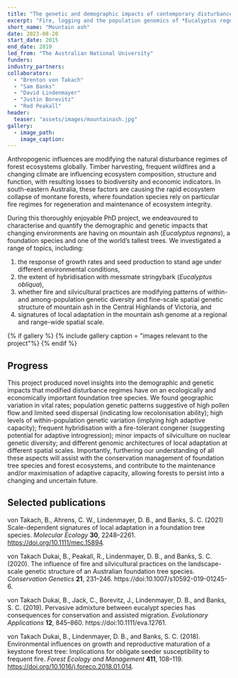 ```yaml
---
title: "The genetic and demographic impacts of contemporary disturbance regimes in mountain ash forests"
excerpt: "Fire, logging and the population genomics of *Eucalyptus regnans* forests."
short_name: "Mountain ash"
date: 2023-08-20
start_date: 2015
end_date: 2019
led_from: "The Australian National University"
funders:
industry_partners:
collaborators:
  - "Brenton von Takach"
  - "Sam Banks"
  - "David Lindenmayer"
  - "Justin Borevitz"
  - "Rod Peakall"
header:
  teaser: "assets/images/mountainash.jpg"
gallery:
  - image_path: 
    image_caption: 
---
```



Anthropogenic influences are modifying the natural disturbance regimes of forest ecosystems globally. Timber harvesting, frequent wildfires and a changing climate are influencing ecosystem composition, structure and function, with resulting losses to biodiversity and economic indicators. In south-eastern Australia, these factors are causing the rapid ecosystem collapse of montane forests, where foundation species rely on particular fire regimes for regeneration and maintenance of ecosystem integrity.

During this thoroughly enjoyable PhD project, we endeavoured to characterise and quantify the demographic and genetic impacts that changing environments are having on mountain ash (*Eucalyptus regnans*), a foundation species and one of the world’s tallest trees. We investigated a range of topics, including:
1. the response of growth rates and seed production to stand age under different environmental conditions, 
2. the extent of hybridisation with messmate stringybark (*Eucalyptus obliqua*),
3. whether fire and silvicultural practices are modifying patterns of within- and among-population genetic diversity and fine-scale spatial genetic structure of mountain ash in the Central Highlands of Victoria, and
4. signatures of local adaptation in the mountain ash genome at a regional and range-wide spatial scale.

{% if gallery %}
{% include gallery caption = "images relevant to the project"%}
{% endif %}


## Progress

This project produced novel insights into the demographic and genetic impacts that modified disturbance regimes have on an ecologically and economically important foundation tree species. We found geographic variation in vital rates; population genetic patterns suggestive of high pollen flow and limited seed dispersal (indicating low recolonisation ability); high levels of within-population genetic variation (implying high adaptive capacity); frequent hybridisation with a fire-tolerant congener (suggesting potential for adaptive introgression); minor impacts of silviculture on nuclear genetic diversity; and different genomic architectures of local adaptation at different spatial scales. Importantly, furthering our understanding of all these aspects will assist with the conservation management of foundation tree species and forest ecosystems, and contribute to the maintenance and/or maximisation of adaptive capacity, allowing forests to persist into a changing and uncertain future.


## Selected publications

von Takach, B., Ahrens, C. W., Lindenmayer, D. B., and Banks, S. C. (2021) Scale-dependent signatures of local adaptation in a foundation tree species. *Molecular Ecology* **30**, 2248–2261. https://doi.org/10.1111/mec.15894.

von Takach Dukai, B., Peakall, R., Lindenmayer, D. B., and Banks, S. C. (2020). The influence of fire and silvicultural practices on the landscape-scale genetic structure of an Australian foundation tree species. *Conservation Genetics* **21**, 231–246.  https://doi:10.1007/s10592-019-01245-6.

von Takach Dukai, B., Jack, C., Borevitz, J., Lindenmayer, D. B., and Banks, S. C. (2019). Pervasive admixture between eucalypt species has consequences for conservation and assisted migration. *Evolutionary Applications* **12**, 845–860. https://doi:10.1111/eva.12761.

von Takach Dukai, B., Lindenmayer, D. B., and Banks, S. C. (2018). Environmental influences on growth and reproductive maturation of a keystone forest tree: Implications for obligate seeder susceptibility to frequent fire. *Forest Ecology and Management* **411**, 108–119. https://doi.org/10.1016/j.foreco.2018.01.014.
